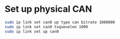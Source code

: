 # Set up physical CAN

```bash
sudo ip link set can0 up type can bitrate 1000000
sudo ip link set can0 txqueuelen 1000
sudo ip link set up can0
```
